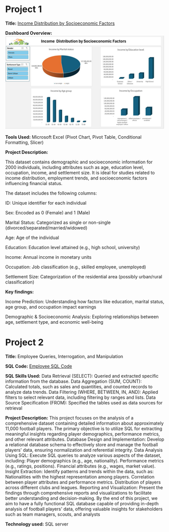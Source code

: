 # Project 1

**Title:** [Income Distribution by Socioeconomic Factors](https://github.com/Bolustic/boluwatife.github.io/blob/main/Socioeconomic%20Factors%20and%20Income%20Dataset.xlsx)

**Dashboard Overview:**
![SocialEcoe](SocialEcoe.JPG)

**Tools Used:** Microsoft Excel (Pivot Chart, Pivot Table, Conditional Formatting, Slicer)

**Project Description:** 

This dataset contains demographic and socioeconomic information for 2000 individuals, including attributes such as age, education level, occupation, income, and settlement size. It is ideal for studies related to income distribution, employment trends, and socioeconomic factors influencing financial status.

The dataset includes the following columns:

ID: Unique identifier for each individual

Sex: Encoded as 0 (Female) and 1 (Male)

Marital Status: Categorized as single or non-single (divorced/separated/married/widowed)

Age: Age of the individual

Education: Education level attained (e.g., high school, university)

Income: Annual income in monetary units

Occupation: Job classification (e.g., skilled employee, unemployed)

Settlement Size: Categorization of the residential area (possibly urban/rural classification)

**Key findings:** 

Income Prediction: Understanding how factors like education, marital status, age group, and occupation impact earnings

Demographic & Socioeconomic Analysis: Exploring relationships between age, settlement type, and economic well-being




# Project 2

**Title:** Employee Queries, Interrogation, and Manipulation

**SQL Code:** [Employee SQL Code](https://github.com/Bolustic/boluwatife.github.io/blob/main/Employee.SQL)

**SQL Skills Used:**
Data Retrieval (SELECT): Queried and extracted specific information from the database.
Data Aggregation (SUM, COUNT): Calculated totals, such as sales and quantities, and counted records to analyze data trends.
Data Filtering (WHERE, BETWEEN, IN, AND): Applied filters to select relevant data, including filtering by ranges and lists.
Data Source Specification (FROM): Specified the tables used as data sources for retrieval

**Project Description:**
This project focuses on the analysis of a comprehensive dataset containing detailed information about approximately 11,000 football players. The primary objective is to utilize SQL for extracting meaningful insights regarding player demographics, performance metrics, and other relevant attributes.
Database Design and Implementation: Develop a relational database schema to effectively store and manage the football players' data, ensuring normalization and referential integrity.
Data Analysis Using SQL: Execute SQL queries to analyze various aspects of the dataset, including: Player demographics (e.g., age, nationality). Performance metrics (e.g., ratings, positions). Financial attributes (e.g., wages, market value).
Insight Extraction: Identify patterns and trends within the data, such as: Nationalities with the highest representation among players. Correlation between player attributes and performance metrics. Distribution of players across different clubs and leagues.
Reporting and Visualization: Present the findings through comprehensive reports and visualizations to facilitate better understanding and decision-making. By the end of this project, we aim to have a fully functional SQL database capable of providing in-depth analysis of football players' data, offering valuable insights for stakeholders such as team managers, scouts, and analysts
 
**Technology used:** SQL server
